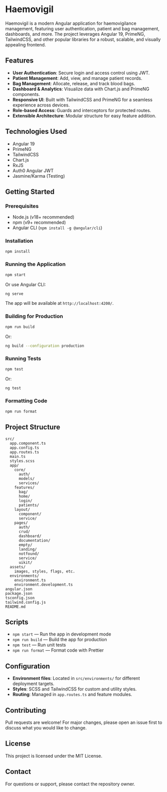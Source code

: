 # Haemovigil

Haemovigil is a modern Angular application for haemovigilance management, featuring user authentication, patient and bag management, dashboards, and more. The project leverages Angular 19, PrimeNG, TailwindCSS, and other popular libraries for a robust, scalable, and visually appealing frontend.

## Features
- **User Authentication**: Secure login and access control using JWT.
- **Patient Management**: Add, view, and manage patient records.
- **Bag Management**: Allocate, release, and track blood bags.
- **Dashboard & Analytics**: Visualize data with Chart.js and PrimeNG components.
- **Responsive UI**: Built with TailwindCSS and PrimeNG for a seamless experience across devices.
- **Role-based Access**: Guards and interceptors for protected routes.
- **Extensible Architecture**: Modular structure for easy feature addition.

## Technologies Used
- Angular 19
- PrimeNG
- TailwindCSS
- Chart.js
- RxJS
- Auth0 Angular JWT
- Jasmine/Karma (Testing)

## Getting Started

### Prerequisites
- Node.js (v18+ recommended)
- npm (v9+ recommended)
- Angular CLI (`npm install -g @angular/cli`)

### Installation
```bash
npm install
```

### Running the Application
```bash
npm start
```
Or use Angular CLI:
```bash
ng serve
```
The app will be available at `http://localhost:4200/`.

### Building for Production
```bash
npm run build
```
Or:
```bash
ng build --configuration production
```

### Running Tests
```bash
npm test
```
Or:
```bash
ng test
```

### Formatting Code
```bash
npm run format
```

## Project Structure
```
src/
  app.component.ts
  app.config.ts
  app.routes.ts
  main.ts
  styles.scss
  app/
    core/
      auth/
      models/
      services/
    features/
      bag/
      home/
      login/
      patients/
    layout/
      component/
      service/
    pages/
      auth/
      crud/
      dashboard/
      documentation/
      empty/
      landing/
      notfound/
      service/
      uikit/
  assets/
    images, styles, flags, etc.
  environments/
    environment.ts
    environment.development.ts
angular.json
package.json
tsconfig.json
tailwind.config.js
README.md
```

## Scripts
- `npm start` — Run the app in development mode
- `npm run build` — Build the app for production
- `npm test` — Run unit tests
- `npm run format` — Format code with Prettier

## Configuration
- **Environment files**: Located in `src/environments/` for different deployment targets.
- **Styles**: SCSS and TailwindCSS for custom and utility styles.
- **Routing**: Managed in `app.routes.ts` and feature modules.

## Contributing
Pull requests are welcome! For major changes, please open an issue first to discuss what you would like to change.

## License
This project is licensed under the MIT License.

## Contact
For questions or support, please contact the repository owner.
